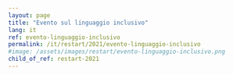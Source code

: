 ```yaml
---
layout: page
title: "Evento sul linguaggio inclusivo"
lang: it
ref: evento-linguaggio-inclusivo
permalink: /it/restart/2021/evento-linguaggio-inclusivo
#image: /assets/images/restart/evento-linguaggio-inclusivo.png
child_of_ref: restart-2021
---
```


